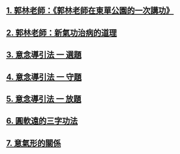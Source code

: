 ## [1. 郭林老師：《郭林老師在東單公園的一次講功》](/郭1.md)

## [2. 郭林老師：新氣功治病的道理](/郭2.md)

## [3. 意念導引法 一 選題](/選題.md)

## [4. 意念導引法 一 守題](/守題.md)

## [5. 意念導引法 一 放題](/放題.md)

## [6. 圓軟遠的三字功法](/圓軟遠.md)

## [7. 意氣形的關係](/意氣形.md)
